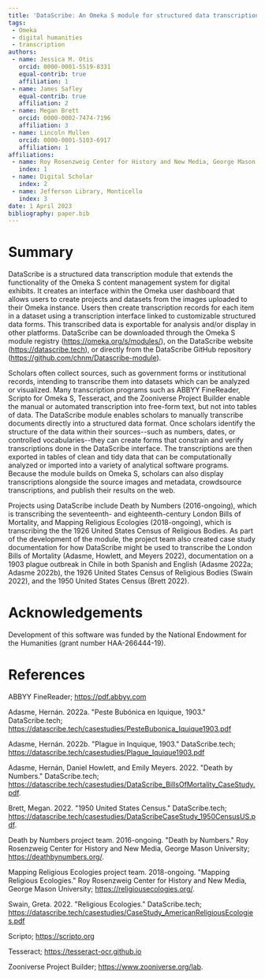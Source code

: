 ```yaml
---
title: 'DataScribe: An Omeka S module for structured data transcription'
tags:
 - Omeka
 - digital humanities
 - transcription
authors:
 - name: Jessica M. Otis
   orcid: 0000-0001-5519-8331
   equal-contrib: true
   affiliation: 1
 - name: James Safley
   equal-contrib: true
   affiliation: 2
 - name: Megan Brett
   orcid: 0000-0002-7474-7196
   affiliation: 3
 - name: Lincoln Mullen
   orcid: 0000-0001-5103-6917
   affiliation: 1
affiliations:
 - name: Roy Rosenzweig Center for History and New Media, George Mason University, USA
   index: 1
 - name: Digital Scholar
   index: 2
 - name: Jefferson Library, Monticello
   index: 3
date: 1 April 2023
bibliography: paper.bib
---
```


# Summary

DataScribe is a structured data transcription module that extends the functionality of the Omeka S content management system for digital exhibits. It creates an interface within the Omeka user dashboard that allows users to create projects and datasets from the images uploaded to their Omeka instance. Users then create transcription records for each item in a dataset using a transcription interface linked to customizable structured data forms. This transcribed data is exportable for analysis and/or display in other platforms. DataScribe can be downloaded through the Omeka S module registry (https://omeka.org/s/modules/), on the DataScribe website (https://datascribe.tech), or directly from the DataScribe GitHub repository (https://github.com/chnm/Datascribe-module).

Scholars often collect sources, such as government forms or institutional records, intending to transcribe them into datasets which can be analyzed or visualized. Many transcription programs such as ABBYY FineReader, Scripto for Omeka S, Tesseract, and the Zooniverse Project Builder enable the manual or automated transcription into free-form text, but not into tables of data. The DataScribe module enables scholars to manually transcribe documents directly into a structured data format. Once scholars identify the structure of the data within their sources--such as numbers, dates, or controlled vocabularies--they can create forms that constrain and verify transcriptions done in the DataScribe interface. The transcriptions are then exported in tables of clean and tidy data that can be computationally analyzed or imported into a variety of analytical software programs. Because the module builds on Omeka S, scholars can also display transcriptions alongside the source images and metadata, crowdsource transcriptions, and publish their results on the web.

Projects using DataScribe include Death by Numbers (2016-ongoing), which is transcribing the seventeenth- and eighteenth-century London Bills of Mortality, and Mapping Religious Ecologies (2018-ongoing), which is transcribing the the 1926 United States Census of Religious Bodies. As part of the development of the module, the project team also created case study documentation for how DataScribe might be used to transcribe the London Bills of Mortality (Adasme, Howlett, and Meyers 2022), documentation on a 1903 plague outbreak in Chile in both Spanish and English (Adasme 2022a; Adasme 2022b), the 1926 United States Census of Religious Bodies (Swain 2022), and the 1950 United States Census (Brett 2022).

# Acknowledgements

Development of this software was funded by the National Endowment for the Humanities (grant number HAA-266444-19).

# References

ABBYY FineReader; https://pdf.abbyy.com

Adasme, Hernán. 2022a. "Peste Bubónica en Iquique, 1903." DataScribe.tech; https://datascribe.tech/casestudies/PesteBubonica_Iquique1903.pdf

Adasme, Hernán. 2022b. "Plague in Inquique, 1903." DataScribe.tech; https://datascribe.tech/casestudies/Plague_Iquique1903.pdf

Adasme, Hernán, Daniel Howlett, and Emily Meyers. 2022. "Death by Numbers." DataScribe.tech; https://datascribe.tech/casestudies/DataScribe_BillsOfMortality_CaseStudy.pdf.

Brett, Megan. 2022. "1950 United States Census." DataScribe.tech; https://datascribe.tech/casestudies/DataScribeCaseStudy_1950CensusUS.pdf.

Death by Numbers project team. 2016-ongoing. "Death by Numbers." Roy Rosenzweig Center for History and New Media, George Mason University; https://deathbynumbers.org/.

Mapping Religious Ecologies project team. 2018-ongoing. "Mapping Religious Ecologies." Roy Rosenzweig Center for History and New Media, George Mason University; https://religiousecologies.org/.

Swain, Greta. 2022. "Religious Ecologies." DataScribe.tech; https://datascribe.tech/casestudies/CaseStudy_AmericanReligiousEcologies.pdf

Scripto; https://scripto.org

Tesseract; https://tesseract-ocr.github.io

Zooniverse Project Builder; https://www.zooniverse.org/lab.

